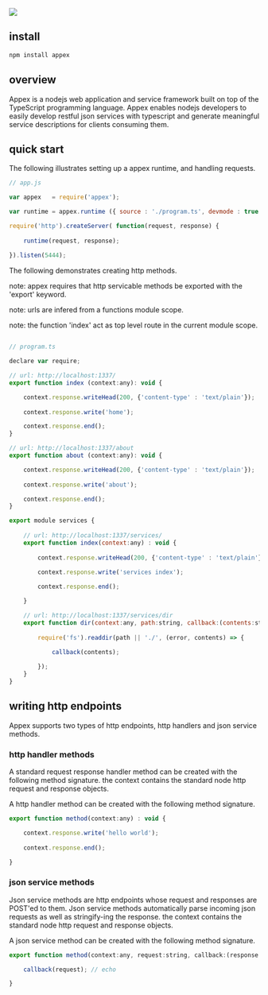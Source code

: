![](https://raw.github.com/sinclairzx81/appex/master/assets/logo.jpg)

## install

```javascript
npm install appex
```

## overview

Appex is a nodejs web application and service framework built on top of the TypeScript programming language. Appex 
enables nodejs developers to easily develop restful json services with typescript and generate meaningful service
descriptions for clients consuming them. 

## quick start

The following illustrates setting up a appex runtime, and handling requests. 

```javascript
// app.js

var appex   = require('appex');

var runtime = appex.runtime ({ source : './program.ts', devmode : true });

require('http').createServer( function(request, response) {
    
    runtime(request, response);
    
}).listen(5444);
```
The following demonstrates creating http methods.

note: appex requires that http servicable methods be exported with the 'export' keyword. 

note: urls are infered from a functions module scope.

note: the function 'index' act as top level route in the current module scope. 

```javascript

// program.ts

declare var require;

// url: http://localhost:1337/
export function index (context:any): void { 

    context.response.writeHead(200, {'content-type' : 'text/plain'});
    
    context.response.write('home');

    context.response.end(); 
}

// url: http://localhost:1337/about
export function about (context:any): void { 

    context.response.writeHead(200, {'content-type' : 'text/plain'});
    
    context.response.write('about');

    context.response.end();
}

export module services {
    
    // url: http://localhost:1337/services/
    export function index(context:any) : void {
        
        context.response.writeHead(200, {'content-type' : 'text/plain'});
    
        context.response.write('services index');

        context.response.end(); 

    }

    // url: http://localhost:1337/services/dir
    export function dir(context:any, path:string, callback:(contents:string[]) => void) {
        
        require('fs').readdir(path || './', (error, contents) => {
            
            callback(contents);

        });
    }
}

```

## writing http endpoints

Appex supports two types of http endpoints, http handlers and json service methods. 

### http handler methods

A standard request response handler method can be created with the following method signature. the context
contains the standard node http request and response objects.

A http handler method can be created with the following method signature.

```javascript
export function method(context:any) : void {

	context.response.write('hello world');
	
	context.response.end();

}
```

### json service methods

Json service methods are http endpoints whose request and responses are POST'ed to them. Json service
methods automatically parse incoming json requests as well as stringify-ing the response. the context
contains the standard node http request and response objects.

A json service method can be created with the following method signature.

```javascript
export function method(context:any, request:string, callback:(response:any) => void) {

	callback(request); // echo

}
```